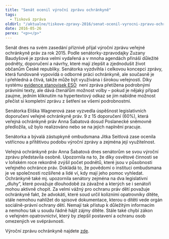 ```yaml
---
title: "Senát ocenil výroční zprávu ochránkyně"
tags:
  - Tisková zpráva
oldUrl: "/aktualne/tiskove-zpravy-2016/senat-ocenil-vyrocni-zpravu-ochrankyne"
date: 2016-05-26
perex: "<p></p>"
---
```


<!-- imported from the old website -->

<p>Senát dnes na svém zasedání příznivě přijal výroční zprávu veřejné ochránkyně práv za rok 2015. Podle senátorky-zpravodajky Zuzany Baudyšové je zpráva velmi vydařená a v mnoha agendách přináší důležité podněty, doporučení a návrhy, které mají zlepšit a zjednodušit život občanům České republiky. Senátorka vyzdvihla i celkovou koncepci zprávy, která fundovaně vypovídá o odborné práci ochránkyně, ale současně je i přehledná a čtivá, takže může být využívána i širokou veřejností. Díky systému <a title="Otevření do nového okna" href="http://eso.ochrance.cz/Vyhledavani/Search" target="_blank">evidence stanovisek ESO</a> <img alt="" src="https://www.ochrance.cz/typo3/ext/od_linkdesc/icons/external.gif" class="od_linkdesc_icon_external" /> není zpráva přetížena podrobnými právními texty, ale dává čtenářům možnost volby – pokud je nějaký případ zaujme, jedním kliknutím na hypertextový odkaz se jim nabídne možnost přečíst si kompletní zprávu z šetření se všemi podrobnostmi.</p><p>Senátorka Eliška Wagnerová zase vyzvedla úspěšnost legislativních doporučení veřejné ochránkyně práv. 9 z 15 doporučení (60%), která veřejná ochránkyně práv Anna Šabatová dosud Poslanecké sněmovně předložila, už bylo realizováno nebo se na jejich naplnění pracuje. </p><p>Senátorka a bývalá zástupkyně ombudsmana Jitka Seitlová zase ocenila vstřícnou a přítětivou podobu výroční zprávy a zejména její využitelnost.</p> <p>Veřejná ochránkyně práv Anna Šabatová dnes senátorům se svou výroční zprávu představila osobně. Upozornila na to, že díky osvětové činnosti se v loňském roce rekordně zvýšil počet podnětů, které jsou v působnosti veřejného ochránce práv. Dokládá to, že povědomí o instituci ombudsmana je ve společnosti rozšířené a lidé ví, kdy mají jeho pomoc vyhledat. Ochránkyně také mj. upozornila senátory zejména na dva legislativní „dluhy“, které považuje dlouhodobě za závažné a kterých se i senátoři mohou aktivně chopit. Za velmi vážný pro ochranu práv dětí považuje ochránkyně fakt, že advokáti, které soud určil kolizními opatrovníky dítěte, stále nemohou nahlížet do spisové dokumentace, kterou o dítěti vede orgán sociálně-právní ochrany dětí. Nemají tak přístup k důležitým informacím a nemohou tak u soudu řádně hájit zájmy dítěte. Stále také chybí zákon o veřejném opatrovnictví, který by zlepšil postavení a ochranu osob omezených ve svéprávnosti.</p> <p>Výroční zprávu ochránkyně najdete <a href="https://www.ochrance.cz/zpravy-o-cinnosti/zpravy-pro-poslaneckou-snemovnu/">zde</a>.</p>
